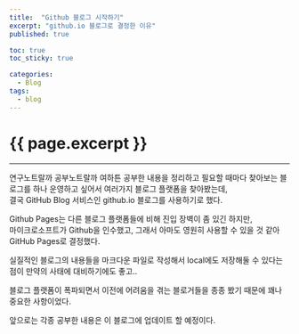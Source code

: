 ```yaml
---
title:  "Github 블로그 시작하기"
excerpt: "github.io 블로그로 결정한 이유"
published: true

toc: true
toc_sticky: true

categories:
  - Blog
tags:
  - blog
---
```

# {{ page.excerpt }}
---

연구노트랄까 공부노트랄까 여하튼 공부한 내용을 정리하고 필요할 때마다 찾아보는 블로그를 하나 운영하고 싶어서 여러가지 블로그 플랫폼을 찾아봤는데,  
결국 GitHub Blog 서비스인 github.io 블로그를 사용하기로 했다.  

Github Pages는 다른 블로그 플랫폼들에 비해 진입 장벽이 좀 있긴 하지만,  
마이크로소프트가 Github을 인수했고, 그래서 아마도 영원히 사용할 수 있을 것 같아 GitHub Pages로 결정했다.  

실질적인 블로그의 내용들을 마크다운 파일로 작성해서 local에도 저장해둘 수 있다는 점이 만약의 사태에 대비하기에도 좋고..

블로그 플랫폼이 폭파되면서 이전에 어려움을 겪는 블로거들을 종종 봤기 때문에 꽤나 중요한 사항이었다.

앞으로는 각종 공부한 내용은 이 블로그에 업데이트 할 예정이다.